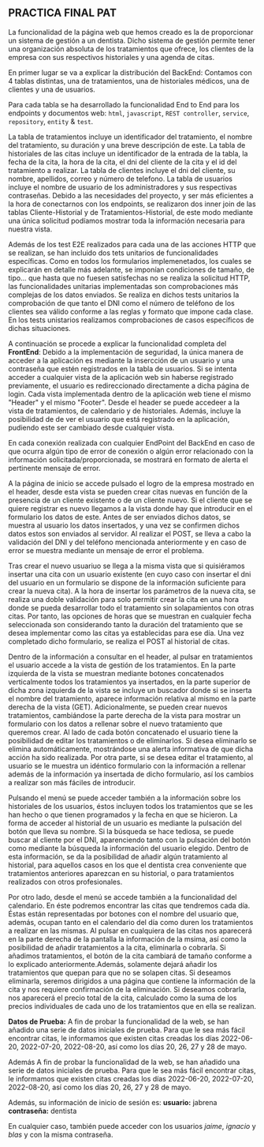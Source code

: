 ## PRACTICA FINAL PAT

La funcionalidad de la página web que hemos creado es la de proporcionar un sistema de gestión a un dentista.
Dicho sistema de gestión permite tener una organización absoluta de los tratamientos que ofrece, los clientes de la empresa con sus respectivos historiales y una agenda de citas.

En primer lugar se va a explicar la distribución del BackEnd:
Contamos con 4 tablas distintas, una de tratamientos, una de historiales médicos, una de clientes y una de usuarios.

Para cada tabla se ha desarrollado la funcionalidad End to End para los endpoints y documentos web: `html`, `javascript`, `REST controller`, `service`, `repository`, `entity` & `test`.

La tabla de tratamientos incluye un identificador del tratamiento, el nombre del tratamiento, su duración y una breve descripción de este.
La tabla de historiales de las citas incluye un identificador de la entrada de la tabla, la fecha de la cita, la hora de la cita, el dni del cliente de la cita y el id del tratamiento a realizar.
La tabla de clientes incluye el dni del cliente, su nombre, apellidos, correo y número de telefono.
La tabla de usuarios incluye el nombre de usuario de los administradores y sus respectivas contraseñas.
Debido a las necesidades del proyecto, y ser más eficientes a la hora de conectarnos con los endpoints, se realizaron dos inner join de las tablas Cliente-Historial y de Tratamientos-Historial, de este modo mediante una única solicitud podíamos mostrar toda la información necesaria para nuestra vista. 

Además de los test E2E realizados para cada una de las acciones HTTP que se realizan, se han incluido dos tets unitarios de funcionalidades específicas.
Como en todos los formularios implemenetados, los cuales se explicarán en detalle más adelante, se imponían condiciones de tamaño, de tipo... que hasta que no fuesen satisfechas no se realiza la solicitud HTTP, las funcionalidades unitarias implementadas son comprobaciones más complejas de los datos enviados.
Se realiza en dichos tests unitarios la comprobación de que tanto el DNI como el número de teléfono de los clientes sea válido conforme a las reglas y formato que impone cada clase. En los tests unistarios realizamos comprobaciones de casos específicos de dichas situaciones.


A continuación se procede a explicar la funcionalidad completa del **FrontEnd**:
Debido a la implementación de seguridad, la única manera de acceder a la aplicación es mediante la insercción de un usuario y una contraseña que estén registrados en la tabla de usuarios. Si se intenta acceder a cualquier vista de la aplicación web sin haberse registrado previamente, el usuario es redireccionado directamente a dicha página de login.
Cada vista implementada dentro de la aplicación web tiene el mismo "Header" y el mismo "Footer". Desde el header se puede accedeer a la vista de tratamientos, de calendario y de historiales. Además, incluye la posibilidad de de ver el usuario que está registrado en la aplicación, pudiendo este ser cambiado desde cualquier vista.

En cada conexión realizada con cualquier EndPoint del BackEnd en caso de que ocurra algún tipo de error de conexión o algún error relacionado con la información solicitada/proporcionada, se mostrará en formato de alerta el pertinente mensaje de error.

A la página de inicio se accede pulsado el logro de la empresa mostrado en el header, desde esta vista se pueden crear citas nuevas en función de la presencia de un cliente existente o de un cliente nuevo. Si el cliente que se quiere registrar es nuevo llegamos a la vista donde hay que introducir en el formulario los datos de este. Antes de ser enviados dichos datos, se muestra al usuario los datos insertados, y una vez se confirmen dichos datos estos son enviados al servidor.
Al realizar el POST, se lleva a cabo la validación del DNI y del teléfono mencionada anteriormente y en caso de error se muestra mediante un mensaje de error el problema.

Tras crear el nuevo usuariuo se llega a la misma vista que si quisiéramos insertar una cita con un usuario existente (en cuyo caso con insertar el dni del usuario en un formulario se dispone de la información suficiente para crear la nueva cita).
A la hora de insertar los parámetros de la nueva cita, se realiza una doble validación para solo permitir crear la cita en una hora donde se pueda desarrollar todo el tratamiento sin solapamientos con otras citas. Por tanto, las opciones de horas que se muestran en cualquier fecha seleccionada son considerando tanto la duración del tratamiento que se desea implementar como las citas ya establecidas para ese día.
Una vez completado dicho formulario, se realiza el POST al historial de citas.

Dentro de la información a consultar en el header, al pulsar en tratamientos el usuario accede a la vista de gestión de los tratamientos. En la parte izquierda de la vista se muestran mediante botones concatenados verticalmente todos los tratamientos ya insertados, en la parte superior de dicha zona izquierda de la vista se incluye un buscador donde si se inserta el nombre del tratamiento, aparece información relativa al mismo en la parte derecha de la vista (GET).
Adicionalmente, se pueden crear nuevos tratamientos, cambiándose la parte derecha de la vista para mostrar un formulario con los datos a rellenar sobre el nuevo tratamiento que queremos crear.
Al lado de cada botón concatenado el usuario tiene la posibilidad de editar los tratamientos o de eliminarlos. Si desea eliminarlo se elimina automáticamente, mostrándose una alerta informativa de que dicha acción ha sido realizada. Por otra parte, si se desea editar el tratamiento, al usuario se le muestra un idéntico formulario con la información a rellenar además de la información ya insertada de dicho formulario, así los cambios a realizar son más fáciles de introducir.

Pulsando el menú se puede acceder también a la información sobre los historiales de los usuarios, éstos incluyen todos los tratamientos que se les han hecho o que tienen programados y la fecha en que se hicieron. La forma de acceder al historial de un usuario es mediante la pulsación del botón que lleva su nombre. Si la búsqueda se hace tediosa, se puede buscar al cliente por el DNI, aparenciendo tanto con la pulsación del botón como mediante la búsqueda la información del usuario elegido. Dentro de esta información, se da la posibilidad de añadir algún tratamiento al historial, para aquellos casos en los que el dentista crea conveniente que tratamientos anteriores aparezcan en su historial, o para tratamientos realizados con otros profesionales.

Por otro lado, desde el menú se accede también a la funcionalidad del calendario. En éste podremos encontrar las citas que tendremos cada día. Éstas están representadas por botones con el nombre del usuario que, además, ocupan tanto en el calendario del día como duren los tratamientos a realizar en las mismas. 
Al pulsar en cualquiera de las citas nos aparecerá en la parte derecha de la pantalla la información de la msima, así como la posibilidad de añadir tratamientos a la cita, eliminarla o cobrarla.
Si añadimos tratamientos, el botón de la cita cambiará de tamaño conforme a lo explicado anteriormente.Además, solamente dejará añadir los tratamientos que quepan para que no se solapen citas.
Si deseamos eliminarla, seremos dirigidos a una página que contiene la información de la cita y nos requiere confirmación de la eliminación.
Si deseamos cobrarla, nos aparecerá el precio total de la cita, calculado como la suma de los precios individuales de cada uno de los tratamientos que en ella se realizan. 

**Datos de Prueba:**
A fin de probar la funcionalidad de la web, se han añadido una serie de datos iniciales de prueba. Para que le sea más fácil encontrar citas, le informamos que existen citas creadas los días 2022-06-20, 2022-07-20, 2022-08-20, así como los días 20, 26, 27 y 28 de mayo.

Además
A fin de probar la funcionalidad de la web, se han añadido una serie de datos iniciales de prueba. Para que le sea más fácil encontrar citas, le informamos que existen citas creadas los días 2022-06-20, 2022-07-20, 2022-08-20, así como los días 20, 26, 27 y 28 de mayo.

Además, su información de inicio de sesión es:
**usuario:** jabrena
**contraseña:** dentista

En cualquier caso, también puede acceder con los usuarios *jaime*, *ignacio* y *blas* y con la misma contraseña.

